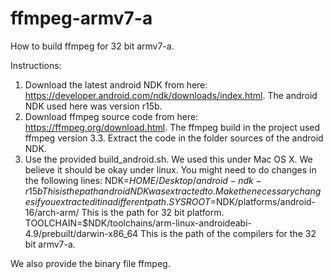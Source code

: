 # ffmpeg-armv7-a
How to build ffmpeg for 32 bit armv7-a.

Instructions:
1. Download the latest android NDK from here: https://developer.android.com/ndk/downloads/index.html. The android NDK used here was version r15b.
2. Download ffmpeg source code from here: https://ffmpeg.org/download.html. The ffmpeg build in the project used ffmpeg version 3.3. Extract the code in the folder sources of the android NDK.
3. Use the provided build_android.sh. We used this under Mac OS X. We believe it should be okay under linux. You might need to do changes in the following lines: 
   NDK=$HOME/Desktop/android-ndk-r15b   This is the path android NDK was extracted to. Make the necessary changes if you extracted it in a different path.
   SYSROOT=$NDK/platforms/android-16/arch-arm/   This is the path for 32 bit platform.
   TOOLCHAIN=$NDK/toolchains/arm-linux-androideabi-4.9/prebuilt/darwin-x86_64  This is the path of the compilers for the 32 bit armv7-a. 
   
We also provide the binary file ffmpeg.


